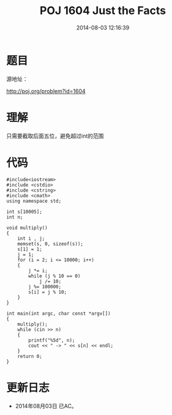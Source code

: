 ﻿---
layout: post
title: POJ 1604 Just the Facts
date: 2014-08-03 12:16:39
categories: Exercise
toc: true
---
# 题目
源地址：

http://poj.org/problem?id=1604

# 理解
只需要截取后面五位，避免超过int的范围

<!-- more -->

# 代码

```
#include<iostream>
#include <cstdio>
#include <cstring>
#include <cmath>
using namespace std;

int s[10005];
int n;

void multiply()
{
    int i , j;
    memset(s, 0, sizeof(s));
    s[1] = 1;
    j = 1;
    for (i = 2; i <= 10000; i++)
    {
        j *= i;
        while (j % 10 == 0)
            j /= 10;
        j %= 100000;
        s[i] = j % 10;
    }
}

int main(int argc, char const *argv[])
{
    multiply();
    while (cin >> n)
    {
        printf("%5d", n);
        cout << " -> " << s[n] << endl;
    }
    return 0;
}

```

# 更新日志
- 2014年08月03日 已AC。
